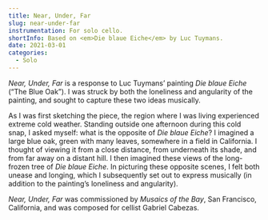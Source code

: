 ```yaml
---
title: Near, Under, Far
slug: near-under-far
instrumentation: For solo cello.
shortInfo: Based on <em>Die blaue Eiche</em> by Luc Tuymans.
date: 2021-03-01
categories: 
  - Solo
---
```

_Near, Under, Far_ is a response to Luc Tuymans’ painting _Die blaue Eiche_ (“The Blue Oak”). 
I was struck by both the loneliness and angularity of the painting, 
and sought to capture these two ideas musically.

As I was first sketching the piece, the region where I was living experienced extreme cold weather.
Standing outside one afternoon during this cold snap, I asked myself: what is the opposite of _Die blaue Eiche_? 
I imagined a large blue oak, green with many leaves, somewhere in a field in California. 
I thought of viewing it from a close distance, from underneath its shade, and from far
away on a distant hill. I then imagined these views of the long-frozen tree of _Die blaue Eiche_. 
In picturing these opposite scenes, I felt both unease and longing, which I subsequently set out 
to express musically (in addition to the painting’s loneliness and angularity).

_Near, Under, Far_ was commissioned by _Musaics of the Bay_, San Francisco, California, 
and was composed for cellist Gabriel Cabezas.
